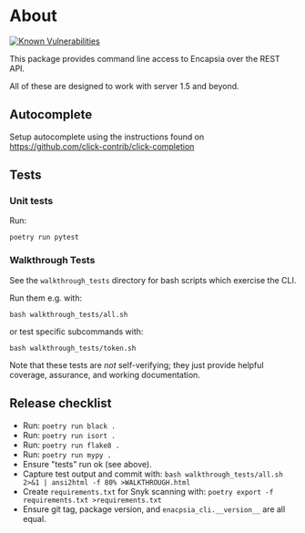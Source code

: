 # About

[![Known Vulnerabilities](https://snyk.io/test/github/tcorbettclark/encapsia-cli/badge.svg?targetFile=requirements.txt)](https://snyk.io/test/github/tcorbettclark/encapsia-cli?targetFile=requirements.txt)

This package provides command line access to Encapsia over the REST API.

All of these are designed to work with server 1.5 and beyond.

## Autocomplete

Setup autocomplete using the instructions found on <https://github.com/click-contrib/click-completion>

## Tests

### Unit tests

Run:

    poetry run pytest

### Walkthrough Tests

See the `walkthrough_tests` directory for bash scripts which exercise the CLI.

Run them e.g. with:

    bash walkthrough_tests/all.sh

or test specific subcommands with:

    bash walkthrough_tests/token.sh

Note that these tests are *not* self-verifying; they just provide helpful coverage, assurance, and working documentation.

## Release checklist

* Run: `poetry run black .`
* Run: `poetry run isort .`
* Run: `poetry run flake8 .`
* Run: `poetry run mypy .`
* Ensure "tests" run ok (see above).
* Capture test output and commit with: `bash walkthrough_tests/all.sh 2>&1 | ansi2html -f 80% >WALKTHROUGH.html`
* Create `requirements.txt` for Snyk scanning with: `poetry export -f requirements.txt >requirements.txt`
* Ensure git tag, package version, and `enacpsia_cli.__version__` are all equal.
